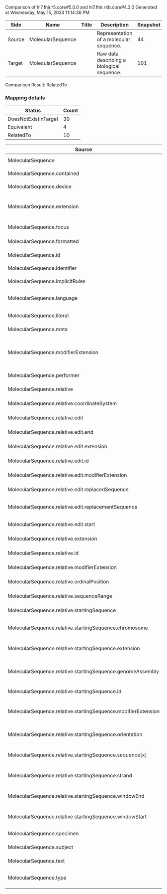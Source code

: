 Comparison of hl7.fhir.r5.core#5.0.0 and hl7.fhir.r4b.core#4.3.0
Generated at Wednesday, May 15, 2024 11:14:36 PM

| Side | Name | Title | Description | Snapshot | Differential |
| --- | --- | --- | --- | --- | --- |
| Source | MolecularSequence |  | Representation of a molecular sequence. | 44 | 27 |
| Target | MolecularSequence |  | Raw data describing a biological sequence. | 101 | 69 |


Comparison Result: RelatedTo


### Mapping details

| Status | Count |
| ------ | ----- |
DoesNotExistInTarget | 30 |
Equivalent | 4 |
RelatedTo | 10 |


| Source | Target | Status | Message |
| ------ | ------ | ------ | ------- |
| MolecularSequence | MolecularSequence | Equivalent | R5 `MolecularSequence` maps as Equivalent to R4B `MolecularSequence` |
| MolecularSequence.contained | MolecularSequence.contained | Equivalent | R5 `MolecularSequence.contained` maps as Equivalent to R4B `MolecularSequence.contained` |
| MolecularSequence.device | MolecularSequence.device | Equivalent | R5 `MolecularSequence.device` maps as Equivalent to R4B `MolecularSequence.device` |
| MolecularSequence.extension | MolecularSequence.extension | SourceIsBroaderThanTarget | R5 `MolecularSequence.extension` maps as SourceIsBroaderThanTarget to R4B `MolecularSequence.extension` - extension has change due to type change: R5 `extension` `Extension` maps as SourceIsBroaderThanTarget for R4B `extension` |
| MolecularSequence.focus | - | DoesNotExistInTarget | R5 `MolecularSequence.focus` does not appear in the target and has no mapping for `MolecularSequence`. |
| MolecularSequence.formatted | - | DoesNotExistInTarget | R5 `MolecularSequence.formatted` does not appear in the target and has no mapping for `MolecularSequence`. |
| MolecularSequence.id | MolecularSequence.id | Equivalent | R5 `MolecularSequence.id` maps as Equivalent to R4B `MolecularSequence.id` |
| MolecularSequence.identifier | MolecularSequence.identifier | Equivalent | R5 `MolecularSequence.identifier` maps as Equivalent to R4B `MolecularSequence.identifier` |
| MolecularSequence.implicitRules | MolecularSequence.implicitRules | Equivalent | R5 `MolecularSequence.implicitRules` maps as Equivalent to R4B `MolecularSequence.implicitRules` |
| MolecularSequence.language | MolecularSequence.language | RelatedTo | R5 `MolecularSequence.language` maps as RelatedTo to R4B `MolecularSequence.language` - language changed the binding strength from Required to Preferred |
| MolecularSequence.literal | - | DoesNotExistInTarget | R5 `MolecularSequence.literal` does not appear in the target and has no mapping for `MolecularSequence`. |
| MolecularSequence.meta | MolecularSequence.meta | Equivalent | R5 `MolecularSequence.meta` maps as Equivalent to R4B `MolecularSequence.meta` |
| MolecularSequence.modifierExtension | MolecularSequence.modifierExtension | SourceIsBroaderThanTarget | R5 `MolecularSequence.modifierExtension` maps as SourceIsBroaderThanTarget to R4B `MolecularSequence.modifierExtension` - modifierExtension has change due to type change: R5 `modifierExtension` `Extension` maps as SourceIsBroaderThanTarget for R4B `modifierExtension` |
| MolecularSequence.performer | MolecularSequence.performer | Equivalent | R5 `MolecularSequence.performer` maps as Equivalent to R4B `MolecularSequence.performer` |
| MolecularSequence.relative | - | DoesNotExistInTarget | R5 `MolecularSequence.relative` does not appear in the target and has no mapping for `MolecularSequence`. |
| MolecularSequence.relative.coordinateSystem | - | DoesNotExistInTarget | R5 `MolecularSequence.relative.coordinateSystem` does not appear in the target and has no mapping for `MolecularSequence`. |
| MolecularSequence.relative.edit | - | DoesNotExistInTarget | R5 `MolecularSequence.relative.edit` does not appear in the target and has no mapping for `MolecularSequence`. |
| MolecularSequence.relative.edit.end | - | DoesNotExistInTarget | R5 `MolecularSequence.relative.edit.end` does not appear in the target and has no mapping for `MolecularSequence`. |
| MolecularSequence.relative.edit.extension | - | DoesNotExistInTarget | R5 `MolecularSequence.relative.edit.extension` does not appear in the target and has no mapping for `MolecularSequence`. |
| MolecularSequence.relative.edit.id | - | DoesNotExistInTarget | R5 `MolecularSequence.relative.edit.id` does not appear in the target and has no mapping for `MolecularSequence`. |
| MolecularSequence.relative.edit.modifierExtension | - | DoesNotExistInTarget | R5 `MolecularSequence.relative.edit.modifierExtension` does not appear in the target and has no mapping for `MolecularSequence`. |
| MolecularSequence.relative.edit.replacedSequence | - | DoesNotExistInTarget | R5 `MolecularSequence.relative.edit.replacedSequence` does not appear in the target and has no mapping for `MolecularSequence`. |
| MolecularSequence.relative.edit.replacementSequence | - | DoesNotExistInTarget | R5 `MolecularSequence.relative.edit.replacementSequence` does not appear in the target and has no mapping for `MolecularSequence`. |
| MolecularSequence.relative.edit.start | - | DoesNotExistInTarget | R5 `MolecularSequence.relative.edit.start` does not appear in the target and has no mapping for `MolecularSequence`. |
| MolecularSequence.relative.extension | - | DoesNotExistInTarget | R5 `MolecularSequence.relative.extension` does not appear in the target and has no mapping for `MolecularSequence`. |
| MolecularSequence.relative.id | - | DoesNotExistInTarget | R5 `MolecularSequence.relative.id` does not appear in the target and has no mapping for `MolecularSequence`. |
| MolecularSequence.relative.modifierExtension | - | DoesNotExistInTarget | R5 `MolecularSequence.relative.modifierExtension` does not appear in the target and has no mapping for `MolecularSequence`. |
| MolecularSequence.relative.ordinalPosition | - | DoesNotExistInTarget | R5 `MolecularSequence.relative.ordinalPosition` does not appear in the target and has no mapping for `MolecularSequence`. |
| MolecularSequence.relative.sequenceRange | - | DoesNotExistInTarget | R5 `MolecularSequence.relative.sequenceRange` does not appear in the target and has no mapping for `MolecularSequence`. |
| MolecularSequence.relative.startingSequence | - | DoesNotExistInTarget | R5 `MolecularSequence.relative.startingSequence` does not appear in the target and has no mapping for `MolecularSequence`. |
| MolecularSequence.relative.startingSequence.chromosome | - | DoesNotExistInTarget | R5 `MolecularSequence.relative.startingSequence.chromosome` does not appear in the target and has no mapping for `MolecularSequence`. |
| MolecularSequence.relative.startingSequence.extension | - | DoesNotExistInTarget | R5 `MolecularSequence.relative.startingSequence.extension` does not appear in the target and has no mapping for `MolecularSequence`. |
| MolecularSequence.relative.startingSequence.genomeAssembly | - | DoesNotExistInTarget | R5 `MolecularSequence.relative.startingSequence.genomeAssembly` does not appear in the target and has no mapping for `MolecularSequence`. |
| MolecularSequence.relative.startingSequence.id | - | DoesNotExistInTarget | R5 `MolecularSequence.relative.startingSequence.id` does not appear in the target and has no mapping for `MolecularSequence`. |
| MolecularSequence.relative.startingSequence.modifierExtension | - | DoesNotExistInTarget | R5 `MolecularSequence.relative.startingSequence.modifierExtension` does not appear in the target and has no mapping for `MolecularSequence`. |
| MolecularSequence.relative.startingSequence.orientation | - | DoesNotExistInTarget | R5 `MolecularSequence.relative.startingSequence.orientation` does not appear in the target and has no mapping for `MolecularSequence`. |
| MolecularSequence.relative.startingSequence.sequence[x] | - | DoesNotExistInTarget | R5 `MolecularSequence.relative.startingSequence.sequence[x]` does not appear in the target and has no mapping for `MolecularSequence`. |
| MolecularSequence.relative.startingSequence.strand | - | DoesNotExistInTarget | R5 `MolecularSequence.relative.startingSequence.strand` does not appear in the target and has no mapping for `MolecularSequence`. |
| MolecularSequence.relative.startingSequence.windowEnd | - | DoesNotExistInTarget | R5 `MolecularSequence.relative.startingSequence.windowEnd` does not appear in the target and has no mapping for `MolecularSequence`. |
| MolecularSequence.relative.startingSequence.windowStart | - | DoesNotExistInTarget | R5 `MolecularSequence.relative.startingSequence.windowStart` does not appear in the target and has no mapping for `MolecularSequence`. |
| MolecularSequence.specimen | MolecularSequence.specimen | Equivalent | R5 `MolecularSequence.specimen` maps as Equivalent to R4B `MolecularSequence.specimen` |
| MolecularSequence.subject | - | DoesNotExistInTarget | R5 `MolecularSequence.subject` does not appear in the target and has no mapping for `MolecularSequence`. |
| MolecularSequence.text | MolecularSequence.text | Equivalent | R5 `MolecularSequence.text` maps as Equivalent to R4B `MolecularSequence.text` |
| MolecularSequence.type | MolecularSequence.type | Equivalent | R5 `MolecularSequence.type` maps as Equivalent to R4B `MolecularSequence.type` - type has compatible required binding for code type: http://hl7.org/fhir/ValueSet/sequence-type|5.0.0 and http://hl7.org/fhir/ValueSet/sequence-type|4.3.0 (Equivalent) |


